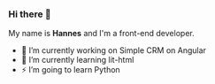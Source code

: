 ### Hi there 👋

My name is **Hannes** and I'm a front-end developer.

- 🔭 I’m currently working on Simple CRM on Angular
- 🌱 I’m currently learning lit-html
- ⚡ I’m going to learn Python
